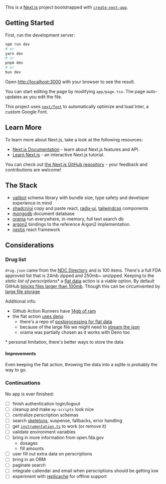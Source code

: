 This is a [Next.js](https://nextjs.org/) project bootstrapped with [`create-next-app`](https://github.com/vercel/next.js/tree/canary/packages/create-next-app).

## Getting Started

First, run the development server:

```bash
npm run dev
# or
yarn dev
# or
pnpm dev
# or
bun dev
```

Open [http://localhost:3000](http://localhost:3000) with your browser to see the result.

You can start editing the page by modifying `app/page.tsx`. The page auto-updates as you edit the file.

This project uses [`next/font`](https://nextjs.org/docs/basic-features/font-optimization) to automatically optimize and load Inter, a custom Google Font.

## Learn More

To learn more about Next.js, take a look at the following resources:

- [Next.js Documentation](https://nextjs.org/docs) - learn about Next.js features and API.
- [Learn Next.js](https://nextjs.org/learn) - an interactive Next.js tutorial.

You can check out [the Next.js GitHub repository](https://github.com/vercel/next.js/) - your feedback and contributions are welcome!

## The Stack

- [valibot](https://valibot.dev/) schema library with bundle size, type safety and developer experience in mind
- [shadcn/ui](https://ui.shadcn.com/) copy and paste react, [radix-ui](https://www.radix-ui.com/), [tailwindcss](https://tailwindcss.com/) components
- [mongodb](https://www.mongodb.com/) document database
- [orama](https://oramasearch.com/) run everywhere, in-memory, full text search db
- [argon2](https://www.npmjs.com/package/argon2) bindings to the reference Argon2 implementation.
- [nextjs](https://nextjs.org/) react framework

## Considerations

### Drug list

`drug.json` came from the [NDC Directory](https://open.fda.gov/apis/drug/ndc/) and is 100 items.
There's a full FDA approved list that is 24mb zipped and 250mb~ unzipped. Keeping to the _static list of perscriptions_*
a [flat data](https://githubnext.com/projects/flat-data/) action is a viable option. By default GitHub [blocks files larger than 100mb](https://docs.github.com/en/repositories/working-with-files/managing-large-files/about-large-files-on-github#file-size-limits). Though this can be circumvented by [large file storage](https://docs.github.com/en/repositories/working-with-files/managing-large-files/about-git-large-file-storage)

Additional info:
- Github Action Runners have [14gb of ram](https://docs.github.com/en/actions/using-github-hosted-runners/about-github-hosted-runners/about-github-hosted-runners#standard-github-hosted-runners-for-public-repositories)
- the flat action [uses deno](https://github.com/marketplace/actions/flat-data#why-deno)
  - there's a repo of [postprocessing for flat data](https://github.com/githubocto/flat-postprocessing/tree/main)
  - because of the large file we might need to [stream the json](https://workers.tools/json-stream/#limitations)
  - orama was partially chosen as it works with Deno too

\* personal limitation, there's better ways to store the data

#### Improvements

Even keeping the flat action, throwing the data into a sqlite is probably the way to go.

### Continuations

No app is ever finished:
- [ ] finish authentication login/logout
- [ ] cleanup and make `my-scripts` look nice
- [ ] centralize perscription schemas
- [ ] search [skeletons](https://replicache.dev/), suspense, fallbacks, error handling
- [ ] get [`instrumentation.ts`](https://nextjs.org/docs/app/building-your-application/optimizing/instrumentation) to work (or remove it)
- [ ] validate environment variables
- [ ] bring in more information from open.fda.gov
  - dosages
  - fill amounts
- [ ] user fill out extra data on perscriptions
- [ ] bring in an ORM
- [ ] paginate search
- [ ] integrate caliendar and email when perscriptions should be getting low
- [ ] experiment with [replicache](https://replicache.dev/) for offline support

